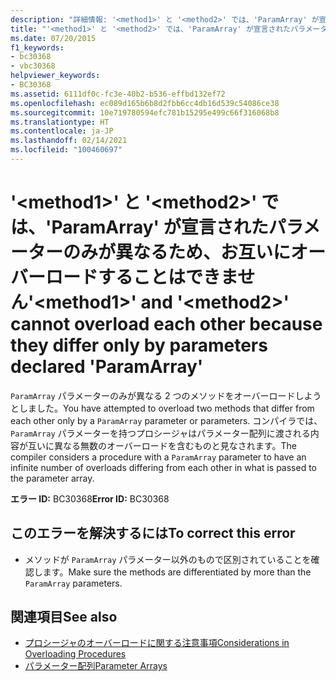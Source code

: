 ```yaml
---
description: "詳細情報: '<method1>' と '<method2>' では、'ParamArray' が宣言されたパラメーターのみが異なるため、お互いにオーバーロードすることはできません"
title: "'<method1>' と '<method2>' では、'ParamArray' が宣言されたパラメーターのみが異なるため、お互いにオーバーロードすることはできません"
ms.date: 07/20/2015
f1_keywords:
- bc30368
- vbc30368
helpviewer_keywords:
- BC30368
ms.assetid: 6111df0c-fc3e-40b2-b536-effbd132ef72
ms.openlocfilehash: ec089d165b6b8d2fbb6cc4db16d539c54086ce38
ms.sourcegitcommit: 10e719780594efc781b15295e499c66f316068b8
ms.translationtype: HT
ms.contentlocale: ja-JP
ms.lasthandoff: 02/14/2021
ms.locfileid: "100460697"
---
```

# <a name="method1-and-method2-cannot-overload-each-other-because-they-differ-only-by-parameters-declared-paramarray"></a><span data-ttu-id="bd035-103">'\<method1>' と '\<method2>' では、'ParamArray' が宣言されたパラメーターのみが異なるため、お互いにオーバーロードすることはできません</span><span class="sxs-lookup"><span data-stu-id="bd035-103">'\<method1>' and '\<method2>' cannot overload each other because they differ only by parameters declared 'ParamArray'</span></span>

<span data-ttu-id="bd035-104">`ParamArray` パラメーターのみが異なる 2 つのメソッドをオーバーロードしようとしました。</span><span class="sxs-lookup"><span data-stu-id="bd035-104">You have attempted to overload two methods that differ from each other only by a `ParamArray` parameter or parameters.</span></span> <span data-ttu-id="bd035-105">コンパイラでは、 `ParamArray` パラメーターを持つプロシージャはパラメーター配列に渡される内容が互いに異なる無数のオーバーロードを含むものと見なされます。</span><span class="sxs-lookup"><span data-stu-id="bd035-105">The compiler considers a procedure with a `ParamArray` parameter to have an infinite number of overloads differing from each other in what is passed to the parameter array.</span></span>  
  
 <span data-ttu-id="bd035-106">**エラー ID:** BC30368</span><span class="sxs-lookup"><span data-stu-id="bd035-106">**Error ID:** BC30368</span></span>  
  
## <a name="to-correct-this-error"></a><span data-ttu-id="bd035-107">このエラーを解決するには</span><span class="sxs-lookup"><span data-stu-id="bd035-107">To correct this error</span></span>  
  
- <span data-ttu-id="bd035-108">メソッドが `ParamArray` パラメーター以外のもので区別されていることを確認します。</span><span class="sxs-lookup"><span data-stu-id="bd035-108">Make sure the methods are differentiated by more than the `ParamArray` parameters.</span></span>  
  
## <a name="see-also"></a><span data-ttu-id="bd035-109">関連項目</span><span class="sxs-lookup"><span data-stu-id="bd035-109">See also</span></span>

- [<span data-ttu-id="bd035-110">プロシージャのオーバーロードに関する注意事項</span><span class="sxs-lookup"><span data-stu-id="bd035-110">Considerations in Overloading Procedures</span></span>](../programming-guide/language-features/procedures/considerations-in-overloading-procedures.md)
- [<span data-ttu-id="bd035-111">パラメーター配列</span><span class="sxs-lookup"><span data-stu-id="bd035-111">Parameter Arrays</span></span>](../programming-guide/language-features/procedures/parameter-arrays.md)
